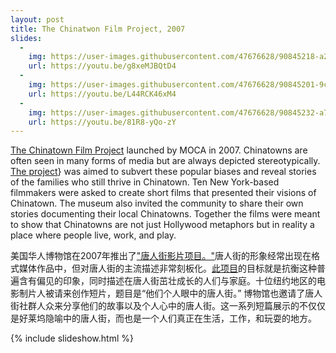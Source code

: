 ```yaml
---
layout: post
title: The Chinatwon Film Project, 2007
slides:
  -
    img: https://user-images.githubusercontent.com/47676628/90845218-a2a85700-e333-11ea-88c0-3e7718ef0864.JPG
    url: https://youtu.be/g8xeMJBQtD4
  -
    img: https://user-images.githubusercontent.com/47676628/90845201-9cb27600-e333-11ea-8adc-e6eae3f44a57.JPG
    url: https://youtu.be/L44RCK46xM4
  -
    img: https://user-images.githubusercontent.com/47676628/90845232-a76d0b00-e333-11ea-944b-4ab0697ceb5a.JPG
    url: https://youtu.be/81R8-yQo-zY
---
```


[The Chinatown Film Project](https://youtu.be/81R8-yQo-zY) launched by MOCA in 2007. Chinatowns are often seen in many forms of media but are always depicted stereotypically.  [The project](https://www.mocanyc.org/visit/events/chinatown_film_project)} was aimed to subvert these popular biases and reveal stories of the families who still thrive in Chinatown. Ten New York-based filmmakers were asked to create short films that presented their visions of Chinatown. The museum also invited the community to share their own stories documenting their local Chinatowns. Together the films were meant to show that Chinatowns are not just Hollywood metaphors but in reality a place where people live, work, and play.  

美国华人博物馆在2007年推出了["唐人街影片项目。"](https://youtu.be/81R8-yQo-zY)唐人街的形象经常出现在格式媒体作品中，但对唐人街的主流描述非常刻板化。[此项目](https://www.mocanyc.org/visit/events/chinatown_film_project)的目标就是抗衡这种普遍含有偏见的印象，同时描述在唐人街茁壮成长的人们与家庭。十位纽约地区的电影制片人被请来创作短片，题目是“他们个人眼中的唐人街。” 博物馆也邀请了唐人街社群人众来分享他们的故事以及个人心中的唐人街。这一系列短篇展示的不仅仅是好莱坞隐喻中的唐人街，而也是一个人们真正在生活，工作，和玩耍的地方。

{% include slideshow.html %}
